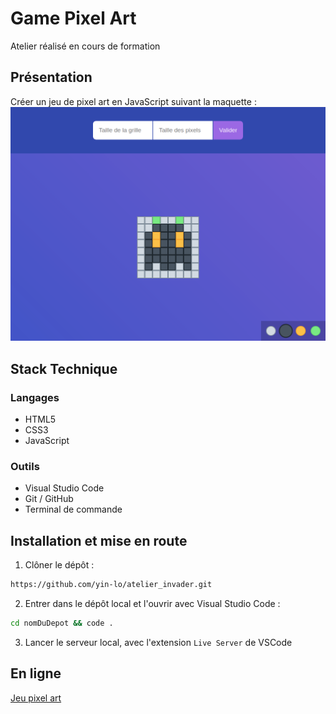 # Game Pixel Art

Atelier réalisé en cours de formation

## Présentation
Créer un jeu de pixel art en JavaScript suivant la maquette :
![maquette à intégrer](maquette.png)

## Stack Technique

### Langages

- HTML5
- CSS3
- JavaScript

### Outils

- Visual Studio Code
- Git / GitHub
- Terminal de commande

## Installation et mise en route

1. Clôner le dépôt :

```bash
https://github.com/yin-lo/atelier_invader.git
```

2. Entrer dans le dépôt local et l'ouvrir avec Visual Studio Code :

```bash
cd nomDuDepot && code .
```

3. Lancer le serveur local, avec l'extension `Live Server` de VSCode

## En ligne

[Jeu pixel art](https://yin-lo.github.io/atelier_invader/html/invader.html)
